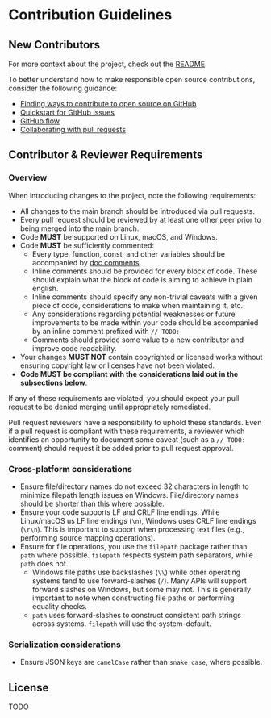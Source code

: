 # Contribution Guidelines

## New Contributors
For more context about the project, check out the [README](./README.md).

To better understand how to make responsible open source contributions, consider the following guidance:
- [Finding ways to contribute to open source on GitHub](https://docs.github.com/en/get-started/exploring-projects-on-github/finding-ways-to-contribute-to-open-source-on-github)
- [Quickstart for GitHub Issues](https://docs.github.com/en/issues/tracking-your-work-with-issues/quickstart)
- [GitHub flow](https://docs.github.com/en/get-started/quickstart/github-flow)
- [Collaborating with pull requests](https://docs.github.com/en/pull-requests/collaborating-with-pull-requests)

## Contributor & Reviewer Requirements
### Overview
When introducing changes to the project, note the following requirements:
- All changes to the main branch should be introduced via pull requests.
- Every pull request should be reviewed by at least one other peer prior to being merged into the main branch.
- Code **MUST** be supported on Linux, macOS, and Windows.
- Code **MUST** be sufficiently commented:
  - Every type, function, const, and other variables should be accompanied by [doc comments](https://tip.golang.org/doc/comment).
  - Inline comments should be provided for every block of code. These should explain what the block of code is aiming to achieve in plain english.
  - Inline comments should specify any non-trivial caveats with a given piece of code, considerations to make when maintaining it, etc.
  - Any considerations regarding potential weaknesses or future improvements to be made within your code should be accompanied by an inline comment prefixed with `// TODO: `
  - Comments should provide some value to a new contributor and improve code readability.
- Your changes **MUST NOT** contain copyrighted or licensed works without ensuring copyright law or licenses have not been violated.
- **Code MUST be compliant with the considerations laid out in the subsections below**.

If any of these requirements are violated, you should expect your pull request to be denied merging until appropriately remediated. 

Pull request reviewers have a responsibility to uphold these standards. Even if a pull request is compliant with these requirements, a reviewer which identifies an opportunity to document some caveat (such as a `// TODO: ` comment) should request it be added prior to pull request approval.


### Cross-platform considerations
- Ensure file/directory names do not exceed 32 characters in length to minimize filepath length issues on Windows. File/directory names should be shorter than this where possible.
- Ensure your code supports LF and CRLF line endings. While Linux/macOS us LF line endings (`\n`), Windows uses CRLF line endings (`\r\n`). This is important to support when processing text files (e.g., performing source mapping operations).
- Ensure for file operations, you use the `filepath` package rather than `path` where possible. `filepath` respects system path separators, while `path` does not.
  - Windows file paths use backslashes (`\\`) while other operating systems tend to use forward-slashes (`/`). Many APIs will support forward slashes on Windows, but some may not. This is generally important to note when constructing file paths or performing equality checks. 
  - `path` uses forward-slashes to construct consistent path strings across systems. `filepath` will use the system-default.

### Serialization considerations
- Ensure JSON keys are `camelCase` rather than `snake_case`, where possible.

## License
TODO
